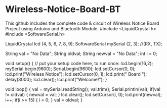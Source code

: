 # Wireless-Notice-Board-BT
This github includes the complete code &amp; circuit of Wireless Notice Board Project using Arduino and Bluetooth Module.
#include <LiquidCrystal.h>
#include <SoftwareSerial.h>

LiquidCrystal lcd (4, 5, 6, 7, 8, 9);
SoftwareSerial mySerial (2, 3);   //(RX, TX);

String val = "No Data";
String oldval;
String newval = "No Data";
int i = 0;

void setup() 
{
  // put your setup code here, to run once:
  lcd.begin(16,2);
  mySerial.begin(9600);
  Serial.begin(9600);
  lcd.setCursor(0, 0);
  lcd.print("Wireless Notice");
  lcd.setCursor(0, 1);
  lcd.print("     Board     ");
  delay(3000);
  lcd.clear();
  lcd.print("Welcome!");
}

void loop() 
{
  val = mySerial.readString();
  val.trim();
  Serial.println(val);
  if(val != oldval)
  {
    newval = val;
  }
  lcd.clear();
  lcd.setCursor(i, 0);
  lcd.print(newval);
  i++;
  if(i >= 15)
  {
    i = 0;
  }
  val = oldval;
}
